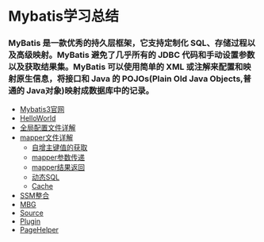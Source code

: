 # Mybatis学习总结
### MyBatis 是一款优秀的持久层框架，它支持定制化 SQL、存储过程以及高级映射。MyBatis 避免了几乎所有的 JDBC 代码和手动设置参数以及获取结果集。MyBatis 可以使用简单的 XML 或注解来配置和映射原生信息，将接口和 Java 的 POJOs(Plain Old Java Objects,普通的 Java对象)映射成数据库中的记录。
  * [Mybatis3官网](http://www.mybatis.org/mybatis-3/zh/index.html)<br>
  * [HelloWorld](https://github.com/Ywfy/Mybatis-/tree/master/HelloWorld)<br>
  * [全局配置文件详解](https://github.com/Ywfy/Mybatis-/blob/master/mybatis-config/README.md)<br>
  * [mapper文件详解](https://github.com/Ywfy/Mybatis-/blob/master/mapper/README.md)<br>
      * [自增主键值的获取](https://github.com/Ywfy/Mybatis-/blob/master/mapper/README.md)<br>
      * [mapper参数传递](https://github.com/Ywfy/Mybatis-/blob/master/mapper/README.md)<br> 
      * [mapper结果返回](https://github.com/Ywfy/Mybatis-/blob/master/mapper/README.md)
      * [动态SQL](https://github.com/Ywfy/Mybatis-/blob/master/mapper/README.md)
      * [Cache](https://github.com/Ywfy/Mybatis-/blob/master/mapper/README.md)
  * [SSM整合](https://github.com/Ywfy/Mybatis-/blob/master/SSM/README.md)
  * [MBG](https://github.com/Ywfy/Mybatis-/blob/master/MBG/README.md)
  * [Source](https://github.com/Ywfy/Mybatis-/tree/master/Source)
  * [Plugin](https://github.com/Ywfy/Mybatis-/blob/master/Plugin/README.md)
  * [PageHelper](https://github.com/Ywfy/Mybatis-/blob/master/PageHelper/README.md)

